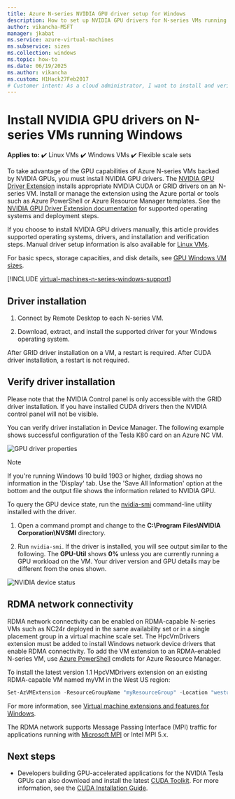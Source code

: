 ```yaml
---
title: Azure N-series NVIDIA GPU driver setup for Windows 
description: How to set up NVIDIA GPU drivers for N-series VMs running Windows Server or Windows in Azure
author: vikancha-MSFT
manager: jkabat
ms.service: azure-virtual-machines
ms.subservice: sizes
ms.collection: windows
ms.topic: how-to
ms.date: 06/19/2025
ms.author: vikancha
ms.custom: H1Hack27Feb2017
# Customer intent: As a cloud administrator, I want to install and verify NVIDIA GPU drivers on N-series VMs running Windows, so that I can ensure optimal performance for GPU-accelerated applications in my Azure environment.
---
```

# Install NVIDIA GPU drivers on N-series VMs running Windows 

**Applies to:** :heavy_check_mark: Linux VMs :heavy_check_mark: Windows VMs :heavy_check_mark: Flexible scale sets 

To take advantage of the GPU capabilities of Azure N-series VMs backed by NVIDIA GPUs, you must install NVIDIA GPU drivers. The [NVIDIA GPU Driver Extension](../extensions/hpccompute-gpu-windows.md) installs appropriate NVIDIA CUDA or GRID drivers on an N-series VM. Install or manage the extension using the Azure portal or tools such as Azure PowerShell or Azure Resource Manager templates. See the [NVIDIA GPU Driver Extension documentation](../extensions/hpccompute-gpu-windows.md) for supported operating systems and deployment steps.

If you choose to install NVIDIA GPU drivers manually, this article provides supported operating systems, drivers, and installation and verification steps. Manual driver setup information is also available for [Linux VMs](../linux/n-series-driver-setup.md).

For basic specs, storage capacities, and disk details, see [GPU Windows VM sizes](../sizes-gpu.md?toc=/azure/virtual-machines/windows/toc.json). 

[!INCLUDE [virtual-machines-n-series-windows-support](../includes/virtual-machines-n-series-windows-support.md)]

## Driver installation

1. Connect by Remote Desktop to each N-series VM.

2. Download, extract, and install the supported driver for your Windows operating system.

After GRID driver installation on a VM, a restart is required. After CUDA driver installation, a restart is not required.

## Verify driver installation

Please note that the NVIDIA Control panel is only accessible with the GRID driver installation. If you have installed CUDA drivers then the NVIDIA control panel will not be visible.

You can verify driver installation in Device Manager. The following example shows successful configuration of the Tesla K80 card on an Azure NC VM.

![GPU driver properties](./media/n-series-driver-setup/GPU_driver_properties.png)

> [!NOTE]
> If you're running Windows 10 build 1903 or higher, dxdiag shows no information in the 'Display' tab. Use the 'Save All Information' option at the bottom and the output file shows the information related to NVIDIA GPU.

To query the GPU device state, run the [nvidia-smi](https://developer.nvidia.com/nvidia-system-management-interface) command-line utility installed with the driver.

1. Open a command prompt and change to the **C:\Program Files\NVIDIA Corporation\NVSMI** directory.

2. Run `nvidia-smi`. If the driver is installed, you will see output similar to the following. The **GPU-Util** shows **0%** unless you are currently running a GPU workload on the VM. Your driver version and GPU details may be different from the ones shown.

![NVIDIA device status](./media/n-series-driver-setup/smi.png)  

## RDMA network connectivity

RDMA network connectivity can be enabled on RDMA-capable N-series VMs such as NC24r deployed in the same availability set or in a single placement group in a virtual machine scale set. The HpcVmDrivers extension must be added to install Windows network device drivers that enable RDMA connectivity. To add the VM extension to an RDMA-enabled N-series VM, use [Azure PowerShell](/powershell/azure/) cmdlets for Azure Resource Manager.

To install the latest version 1.1 HpcVMDrivers extension on an existing RDMA-capable VM named myVM in the West US region:
  ```powershell
  Set-AzVMExtension -ResourceGroupName "myResourceGroup" -Location "westus" -VMName "myVM" -ExtensionName "HpcVmDrivers" -Publisher "Microsoft.HpcCompute" -Type "HpcVmDrivers" -TypeHandlerVersion "1.1"
  ```
  For more information, see [Virtual machine extensions and features for Windows](../extensions/features-windows.md).

The RDMA network supports Message Passing Interface (MPI) traffic for applications running with [Microsoft MPI](/message-passing-interface/microsoft-mpi) or Intel MPI 5.x. 


## Next steps

* Developers building GPU-accelerated applications for the NVIDIA Tesla GPUs can also download and install the latest [CUDA Toolkit](https://developer.nvidia.com/cuda-downloads). For more information, see the [CUDA Installation Guide](https://docs.nvidia.com/cuda/cuda-installation-guide-microsoft-windows/index.html#axzz4ZcwJvqYi).
